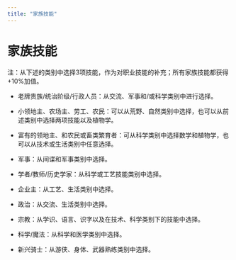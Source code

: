 ```yaml
---
title: "家族技能"
---
```

# 家族技能

注：从下述的类别中选择3项技能，作为对职业技能的补充；所有家族技能都获得+10%加值。

- 老牌贵族/统治阶级/行政人员：从交流、军事和/或科学类别中进行选择。

- 小领地主、农场主、劳工、农民：可以从荒野、自然类别中选择，也可以从前述类别中选择两项技能以及植物学。

- 富有的领地主、和农民或畜类繁育者：可从科学类别中选择数学和植物学，也可以从技术或生活类别中任意选择。

- 军事：从间谍和军事类别中选择。

- 学者/教师/历史学家：从科学或工艺技能类别中选择。

- 企业主：从工艺、生活类别中选择。

- 政治：从交流、生活类别中选择。

- 宗教：从学识、语言、识字以及在技术、科学类别下的技能中选择。

- 科学/魔法：从科学和医学类别中选择。

- 新兴骑士：从游侠、身体、武器熟练类别中选择。

